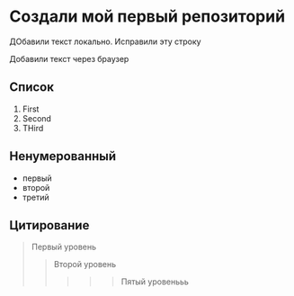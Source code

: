 # Создали мой первый репозиторий 

ДОбавили текст локально. Исправили эту строку 

Добавили текст через браузер 

## Список
1. First
2. Second 
3. THird


## Ненумерованный 
* первый
* второй
* третий

## Цитирование 
> Первый уровень
>> Второй уровень
>>>>> Пятый уровенььь